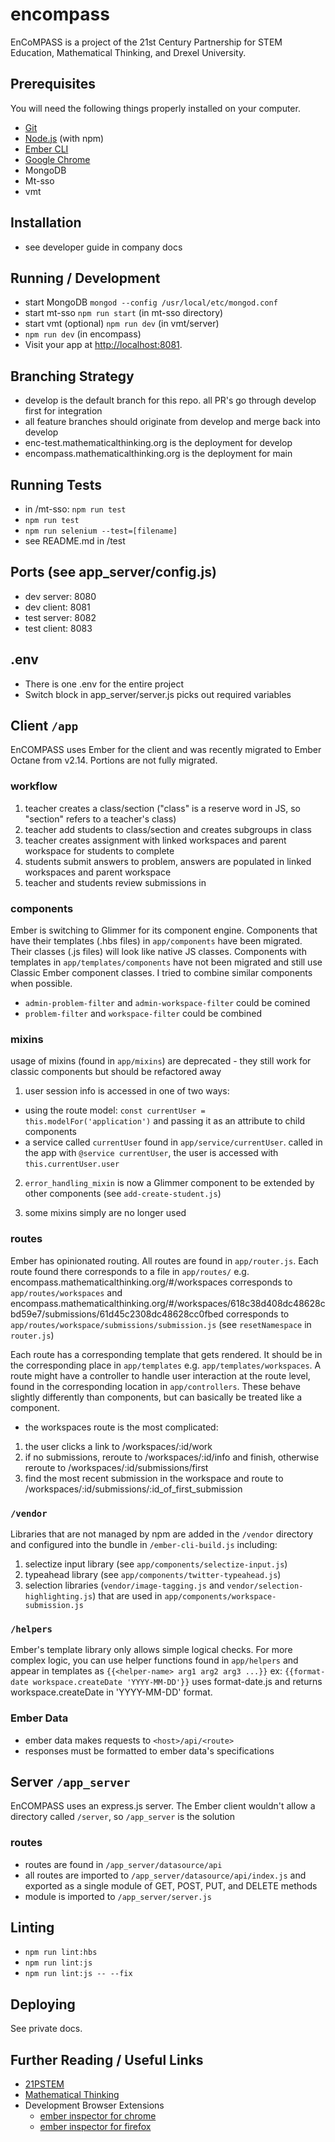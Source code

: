 # encompass

EnCoMPASS is a project of the 21st Century Partnership for STEM Education, Mathematical Thinking, and Drexel University.

## Prerequisites

You will need the following things properly installed on your computer.

- [Git](https://git-scm.com/)
- [Node.js](https://nodejs.org/) (with npm)
- [Ember CLI](https://ember-cli.com/)
- [Google Chrome](https://google.com/chrome/)
- MongoDB
- Mt-sso
- vmt

## Installation

- see developer guide in company docs

## Running / Development

- start MongoDB `mongod --config /usr/local/etc/mongod.conf`
- start mt-sso `npm run start` (in mt-sso directory)
- start vmt (optional) `npm run dev` (in vmt/server)
- `npm run dev` (in encompass)
- Visit your app at [http://localhost:8081](http://localhost:8081).

## Branching Strategy

- develop is the default branch for this repo. all PR's go through develop first for integration
- all feature branches should originate from develop and merge back into develop
- enc-test.mathematicalthinking.org is the deployment for develop
- encompass.mathematicalthinking.org is the deployment for main

## Running Tests

- in /mt-sso: `npm run test`
- `npm run test`
- `npm run selenium --test=[filename]`
- see README.md in /test

## Ports (see app_server/config.js)

- dev server: 8080
- dev client: 8081
- test server: 8082
- test client: 8083

## .env

- There is one .env for the entire project
- Switch block in app_server/server.js picks out required variables

## Client `/app`

EnCOMPASS uses Ember for the client and was recently migrated to Ember Octane from v2.14. Portions are not fully migrated.

### workflow

1. teacher creates a class/section ("class" is a reserve word in JS, so "section" refers to a teacher's class)
2. teacher add students to class/section and creates subgroups in class
3. teacher creates assignment with linked workspaces and parent workspace for students to complete
4. students submit answers to problem, answers are populated in linked workspaces and parent workspace
5. teacher and students review submissions in

### components

Ember is switching to Glimmer for its component engine. Components that have their templates (.hbs files) in `app/components` have been migrated. Their classes (.js files) will look like native JS classes. Components with templates in `app/templates/components` have not been migrated and still use Classic Ember component classes. I tried to combine similar components when possible.

- `admin-problem-filter` and `admin-workspace-filter` could be comined
- `problem-filter` and `workspace-filter` could be combined

### mixins

usage of mixins (found in `app/mixins`) are deprecated - they still work for classic components but should be refactored away

1. user session info is accessed in one of two ways:

- using the route model: `const currentUser = this.modelFor('application')` and passing it as an attribute to child components
- a service called `currentUser` found in `app/service/currentUser`. called in the app with `@service currentUser`, the user is accessed with `this.currentUser.user`

2. `error_handling_mixin` is now a Glimmer component to be extended by other components (see `add-create-student.js`)

3. some mixins simply are no longer used

### routes

Ember has opinionated routing. All routes are found in `app/router.js`. Each route found there corresponds to a file in `app/routes/` e.g. encompass.mathematicalthinking.org/#/workspaces corresponds to `app/routes/workspaces` and encompass.mathematicalthinking.org/#/workspaces/618c38d408dc48628cbd59e7/submissions/61d45c2308dc48628cc0fbed corresponds to `app/routes/workspace/submissions/submission.js` (see `resetNamespace` in `router.js`)

Each route has a corresponding template that gets rendered. It should be in the corresponding place in `app/templates` e.g. `app/templates/workspaces`. A route might have a controller to handle user interaction at the route level, found in the corresponding location in `app/controllers`. These behave slightly differently than components, but can basically be treated like a component.

- the workspaces route is the most complicated:

1. the user clicks a link to /workspaces/:id/work
2. if no submissions, reroute to /workspaces/:id/info and finish, otherwise reroute to /workspaces/:id/submissions/first
3. find the most recent submission in the workspace and route to /workspaces/:id/submissions/:id_of_first_submission

### `/vendor`

Libraries that are not managed by npm are added in the `/vendor` directory and configured into the bundle in `/ember-cli-build.js` including:

1. selectize input library (see `app/components/selectize-input.js`)
2. typeahead library (see `app/components/twitter-typeahead.js`)
3. selection libraries (`vendor/image-tagging.js` and `vendor/selection-highlighting.js`) that are used in `app/components/workspace-submission.js`

### `/helpers`

Ember's template library only allows simple logical checks. For more complex logic, you can use helper functions found in `app/helpers` and appear in templates as `{{<helper-name> arg1 arg2 arg3 ...}}` ex: `{{format-date workspace.createDate 'YYYY-MM-DD'}}` uses format-date.js and returns workspace.createDate in 'YYYY-MM-DD' format.

### Ember Data

- ember data makes requests to `<host>/api/<route>`
- responses must be formatted to ember data's specifications

## Server `/app_server`

EnCOMPASS uses an express.js server. The Ember client wouldn't allow a directory called `/server`, so `/app_server` is the solution

### routes

- routes are found in `/app_server/datasource/api`
- all routes are imported to `/app_server/datasource/api/index.js` and exported as a single module of GET, POST, PUT, and DELETE methods
- module is imported to `/app_server/server.js`

## Linting

- `npm run lint:hbs`
- `npm run lint:js`
- `npm run lint:js -- --fix`

## Deploying

See private docs.

## Further Reading / Useful Links

- [21PSTEM](https://21pstem.org/)
- [Mathematical Thinking](https://mathematicalthinking.org/)
- Development Browser Extensions
  - [ember inspector for chrome](https://chrome.google.com/webstore/detail/ember-inspector/bmdblncegkenkacieihfhpjfppoconhi)
  - [ember inspector for firefox](https://addons.mozilla.org/en-US/firefox/addon/ember-inspector/)
